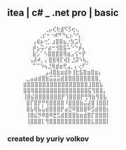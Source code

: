 ## itea | c# _ .net pro | basic

                ⢀⡤⢎⢗⣾⠫⡫⢖⢄
              ⢀⡎⠒⠐⠾⠛⠙⣆⡢⠑⢣
            ⢠⢾⡦⢒⡁⣰⣿⣿⣦⡐⣳⣩⢇
            ⡾⣢⢭⠔⣴⠒⢺⣿⣯⠥⠑⠑⡾⡄
            ⣷⡡⠁⠣⣿⣿⣿⣿⢿⣶⣠⢪⠒⡟
           ⢠⡼⠾⡀⡄⣿⣿⢿⡏⢾⡇⣘⡽⠱⢧⡀
            ⠉⠉⠱⢦⣘⢿⣾⣶⢟⣠⡀⡄⢔⠏⠁
                ⣠⢼⣿⣷⣶⣾⡷⢸⣗⣯⣿⣶⣿⣶⡄
          ⣀⣤⣴⣾⣿⣷⣭⣭⣭⣾⣿⣿⣿⣿⣿⣿⣿⣿⣿⡀
         ⣾⣿⣿⣿⣿⣿⣿⣿⣿⣿⣿⣿⣿⣿⣿⣿⣿⣸⣿⣿⣧
         ⣿⣿⢿⣿⣿⣿⣿⣿⣿⣿⣿⣿⣿⣿⣿⣿⣿⣯⢻⣿⣿⡄
         ⢸⣿⣮⣿⣿⣿⣿⣿⣿⣿⡟⢹⣿⣿⣿⡟⢛⢻⣷⢻⣿⣧
          ⣿⡏⣿⡟⡛⢻⣿⣿⣿⣿⠸⣿⣿⣿⣷⣬⣼⣿⢸⣿⣿⡇
          ⣿⣧⢿⣧⣥⣾⣿⣿⣿⡟⣴⣝⠿⣿⣿⣿⠿⣫⣾⣿⣿⡆
          ⢸⣿⣮⡻⠿⣿⠿⣟⣫⣾⣿⣿⣿⣷⣶⣾⣿⡏⣿⣿⣿⡇
          ⢸⣿⣿⣿⡇⢻⣿⣿⣿⣿⣿⣿⣿⣿⣿⣿⣿⣇⣿⣿⣿⡇
### created by yuriy volkov
